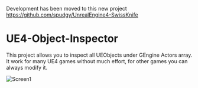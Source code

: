 Development has been moved to this new project https://github.com/spudgy/UnrealEngine4-SwissKnife

# UE4-Object-Inspector

This project allows you to inspect all UEObjects under GEngine Actors array.
It work for many UE4 games without much effort, for other games you can always modify it.

![Screen1](https://puu.sh/xEBBo/b03ad635a6.png)

